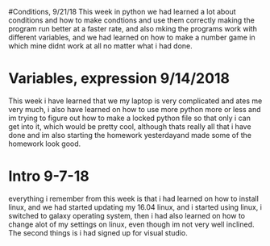 #Conditions, 9/21/18
This week in python we had learned a lot about conditions and how to make condtions and use them correctly making the program run better at a faster rate, and also mking the programs work with different variables, and we had learned on how to make a number game in which mine didnt work at all no matter what i had done.


# Variables, expression 9/14/2018
This week i have learned that we my laptop is very complicated and ates me very much, i also have learned on how to use more python more or less and im trying to figure out how to make a locked python file so that only i can get into it, which would be pretty cool, although thats really all that i have done and im also starting the homework yesterdayand made some of the homework look good.



# Intro 9-7-18
everything i remember from this week is that i had learned on how to install linux, and we had started updating my 16.04 linux, 
and i started using linux, i switched to galaxy operating system, then i had also learned on how to change alot of my settings on linux, even though im not very well inclined. The second things is i had signed up for visual studio.

